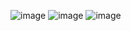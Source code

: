 ![image](https://github.com/user-attachments/assets/97c008a6-14af-4206-aafc-24899d2627b4)
![image](https://github.com/user-attachments/assets/7ae743b3-277f-4c8c-b110-cbc78d357063)
![image](https://github.com/user-attachments/assets/a23bf769-5d32-4166-a579-b91db2052708)
